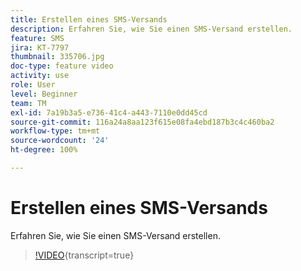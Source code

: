 ```yaml
---
title: Erstellen eines SMS-Versands
description: Erfahren Sie, wie Sie einen SMS-Versand erstellen.
feature: SMS
jira: KT-7797
thumbnail: 335706.jpg
doc-type: feature video
activity: use
role: User
level: Beginner
team: TM
exl-id: 7a19b3a5-e736-41c4-a443-7110e0dd45cd
source-git-commit: 116a24a8aa123f615e08fa4ebd187b3c4c460ba2
workflow-type: tm+mt
source-wordcount: '24'
ht-degree: 100%

---
```


# Erstellen eines SMS-Versands

Erfahren Sie, wie Sie einen SMS-Versand erstellen.

>[!VIDEO](https://video.tv.adobe.com/v/3441813?quality=12&learn=on&captions=ger){transcript=true}
